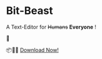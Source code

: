 # Bit-Beast

A Text-Editor for ~~Humans~~ **Everyone** !

:pencil:

:package::dvd::minidisc:   [Download Now!](https://shubhamrindhe.github.io/Bit-Beast/)
